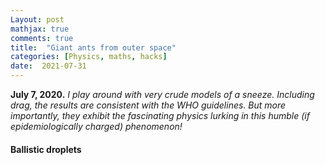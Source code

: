 ```yaml
---
Layout: post
mathjax: true
comments: true
title:  "Giant ants from outer space"
categories: [Physics, maths, hacks]
date:  2021-07-31
---
```


**July 7, 2020.** *I play around with very crude models of a
  sneeze. Including drag, the results are consistent with the WHO
  guidelines. But more importantly, they exhibit the fascinating
  physics lurking in this humble (if epidemiologically charged) phenomenon!*

#### Ballistic droplets
